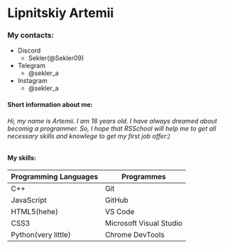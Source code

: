 # Lipnitskiy Artemii

### My contacts:
- Discord
    - Sekler(@Sekler09)
- Telegram 
    - @sekler_a
- Instagram
    - @sekler_a

#### Short information about me:
###### Hi, my name is Artemii. I am 18 years old. I  have always dreamed about becomig a programmer. So, I hope that RSSchool will help me to get all necessary skills and knowlege to get my first job offer:)


#### My skills:
| Programming Languages| Programmes |
|-------|-------|
| C++ | Git |
| JavaScript | GitHub |
| HTML5(hehe) | VS Code |
| CSS3 | Microsoft Visual Studio |
| Python(very little) | Chrome DevTools |

